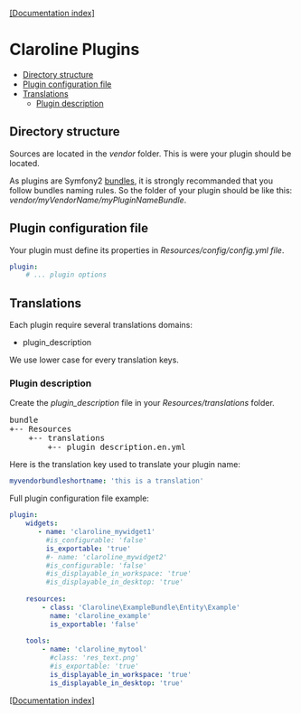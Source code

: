 [[Documentation index]][index_path]

Claroline Plugins
=================

- [Directory structure](#directory-structure)
- [Plugin configuration file](#plugin-configuration-file)
- [Translations](#translations)
  - [Plugin description](#plugin-description)

Directory structure
-------------------

Sources are located in the *vendor* folder. This is were your plugin should be
located.

As plugins are Symfony2 [bundles][practices], it is strongly recommanded that
you follow bundles naming rules. So the folder of your plugin should be like
this: *vendor/myVendorName/myPluginNameBundle*.

Plugin configuration file
-------------------------

Your plugin must define its properties in *Resources/config/config.yml file*.

```yml
plugin:
    # ... plugin options
```

Translations
------------

Each plugin require several translations domains:

* plugin_description

We use lower case for every translation keys.

### Plugin description

Create the *plugin_description* file in your *Resources/translations* folder.

<pre>
bundle
+-- Resources
    +-- translations
        +-- plugin_description.en.yml
</pre>


Here is the translation key used to translate your plugin name:

```yml
myvendorbundleshortname: 'this is a translation'
```

[index_path]: ../index.md

Full plugin configuration file example:

```yml
plugin:
    widgets:
       - name: 'claroline_mywidget1'
         #is_configurable: 'false'
         is_exportable: 'true'
         #- name: 'claroline_mywidget2'
         #is_configurable: 'false'
         #is_displayable_in_workspace: 'true'
         #is_displayable_in_desktop: 'true'
    
    resources:
        - class: 'Claroline\ExampleBundle\Entity\Example'
          name: 'claroline_example'
          is_exportable: 'false'
    
    tools:
        - name: 'claroline_mytool'
          #class: 'res_text.png'
          #is_exportable: 'true'
          is_displayable_in_workspace: 'true'
          is_displayable_in_desktop: 'true'
```

[[Documentation index]][index_path]

[practices]: http://symfony.com/doc/2.0/cookbook/bundles/best_practices.html

